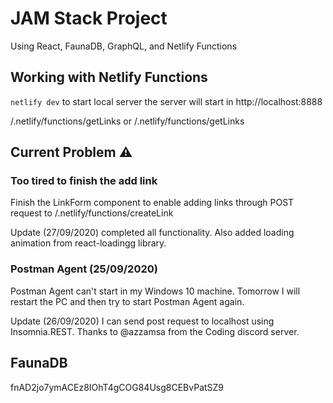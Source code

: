 # JAM Stack Project

Using React, FaunaDB, GraphQL, and Netlify Functions

## Working with Netlify Functions

`netlify dev` to start local server
the server will start in http://localhost:8888

/.netlify/functions/getLinks or /.netlify/functions/getLinks

## Current Problem ⚠

### Too tired to finish the add link

Finish the LinkForm component to enable adding links through POST request to /.netlify/functions/createLink

Update (27/09/2020) completed all functionality. Also added loading animation from react-loadingg library.

### Postman Agent (25/09/2020)

Postman Agent can't start in my Windows 10 machine. Tomorrow I will restart the PC and then try to start Postman Agent again.

Update (26/09/2020) I can send post request to localhost using Insomnia.REST. Thanks to @azzamsa from the Coding discord server.

## FaunaDB

fnAD2jo7ymACEz8IOhT4gCOG84Usg8CEBvPatSZ9